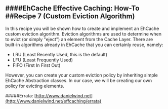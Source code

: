 ####EhCache Effective Caching: How-To
##Recipe 7 (Custom Eviction Algorithm)
---
In this recipe you will be shown how to create and implement an EhCache custom eviction algorithm. Eviction algorithms are used to determine when to evict (or simply "eject") an element from the Cache Layer. There are built-in algorithms already in EhCache that you can certainly reuse, namely:

- LRU (Least Recently Used, this is the default)
- LFU (Least Frequently Used)
- FIFO (First In First Out)

However, you can create your custom eviction policy by inheriting simple EhCache Abstraction classes. In our case, we will be creating our own policy for evicting elements.

#####Errata: [http://www.danielwind.net](http://www.danielwind.net/effcaching/errata)